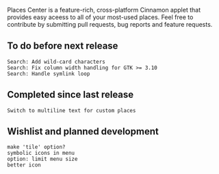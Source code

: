 Places Center is a feature-rich, cross-platform Cinnamon applet that provides easy aceess to all of your most-used places. Feel free to contribute by submitting pull requests, bug reports and feature requests.

To do before next release
-------------------------
    Search: Add wild-card characters
    Search: Fix column width handling for GTK >= 3.10
    Search: Handle symlink loop

Completed since last release
----------------------------
    Switch to multiline text for custom places

Wishlist and planned development
--------------------------------
    make 'tile' option?
    symbolic icons in menu
    option: limit menu size
    better icon
